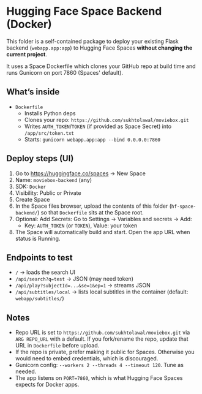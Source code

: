 # Hugging Face Space Backend (Docker)

This folder is a self-contained package to deploy your existing Flask backend (`webapp.app:app`) to Hugging Face Spaces **without changing the current project**.

It uses a Space Dockerfile which clones your GitHub repo at build time and runs Gunicorn on port 7860 (Spaces' default).

## What’s inside
- `Dockerfile`
  - Installs Python deps
  - Clones your repo: `https://github.com/sukhtolawal/moviebox.git`
  - Writes `AUTH_TOKEN`/`TOKEN` (if provided as Space Secret) into `/app/src/token.txt`
  - Starts: `gunicorn webapp.app:app --bind 0.0.0.0:7860`

## Deploy steps (UI)
1. Go to https://huggingface.co/spaces → New Space
2. Name: `moviebox-backend` (any)
3. SDK: `Docker`
4. Visibility: Public or Private
5. Create Space
6. In the Space files browser, upload the contents of this folder (`hf-space-backend/`) so that `Dockerfile` sits at the Space root.
7. Optional: Add Secrets: Go to Settings → Variables and secrets → Add:
   - Key: `AUTH_TOKEN` (or `TOKEN`), Value: your token
8. The Space will automatically build and start. Open the app URL when status is Running.

## Endpoints to test
- `/` → loads the search UI
- `/api/search?q=test` → JSON (may need token)
- `/api/play?subjectId=...&se=1&ep=1` → streams JSON
- `/api/subtitles/local` → lists local subtitles in the container (default: `webapp/subtitles/`)

## Notes
- Repo URL is set to `https://github.com/sukhtolawal/moviebox.git` via `ARG REPO_URL` with a default. If you fork/rename the repo, update that URL in `Dockerfile` before upload.
- If the repo is private, prefer making it public for Spaces. Otherwise you would need to embed credentials, which is discouraged.
- Gunicorn config: `--workers 2 --threads 4 --timeout 120`. Tune as needed.
- The app listens on `PORT=7860`, which is what Hugging Face Spaces expects for Docker apps.
